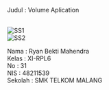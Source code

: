 Judul : Volume Aplication<br><br>

![SS1](https://docs.google.com/uc?id=0Bz7hPTBvtobXZS1pSnItR1pHWFU)<br>
![SS2](https://docs.google.com/uc?id=0BzlTJcpXGBnGUXNyWHJnQ3llZVU)<br>


Nama : Ryan Bekti Mahendra<br>
Kelas : XI-RPL6<br>
No : 31<br>
NIS : 48211539<br>
Sekolah : SMK TELKOM MALANG<br>
